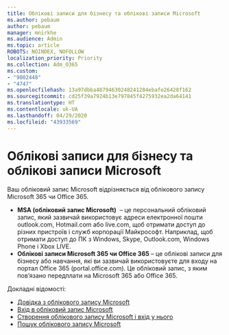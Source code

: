 ```yaml
---
title: Облікові записи для бізнесу та облікові записи Microsoft
ms.author: pebaum
author: pebaum
manager: mnirkhe
ms.audience: Admin
ms.topic: article
ROBOTS: NOINDEX, NOFOLLOW
localization_priority: Priority
ms.collection: Adm_O365
ms.custom:
- "9002448"
- "4747"
ms.openlocfilehash: 13a97dbba48794630248241284ebafe26428f162
ms.sourcegitcommit: cd25f39a7924b13e797845f4275932ea2da64141
ms.translationtype: HT
ms.contentlocale: uk-UA
ms.lasthandoff: 04/29/2020
ms.locfileid: "43933569"
---
```

# <a name="microsoft-and-business-accounts"></a>Облікові записи для бізнесу та облікові записи Microsoft

Ваш обліковий запис Microsoft відрізняється від облікового запису Microsoft 365 чи Office 365.

- **MSA (обліковий запис Microsoft)**  – це персональний обліковий запис, який зазвичай використовує адреси електронної пошти outlook.com, Hotmail.com або live.com, щоб отримати доступ до різних пристроїв і служб корпорації Майкрософт. Наприклад, щоб отримати доступ до ПК з Windows, Skype, Outlook.com, Windows Phone і Xbox LIVE.
- **Облікові записи Microsoft 365 чи Office 365** – це облікові записи для бізнесу або навчання, які ви зазвичай використовуєте для входу на портал Office 365 (portal.office.com). Це обліковий запис, з яким пов’язано передплати на Microsoft 365 або Office 365.

Докладні відомості:

- [Довідка з облікового запису Microsoft](https://support.microsoft.com/hub/4294457/microsoft-account-help) 
- [Вхід в обліковий запис Microsoft](https://support.microsoft.com/help/4028195/microsoft-account-how-to-sign-in)
- [Створення облікового запису Microsoft і вхід у нього](https://account.microsoft.com/account)
- [Пошук облікового запису Microsoft](https://support.microsoft.com/help/13811/microsoft-account-how-to-find)
